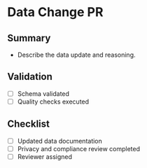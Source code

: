 # Data Change PR

## Summary
- Describe the data update and reasoning.

## Validation
- [ ] Schema validated
- [ ] Quality checks executed

## Checklist
- [ ] Updated data documentation
- [ ] Privacy and compliance review completed
- [ ] Reviewer assigned
